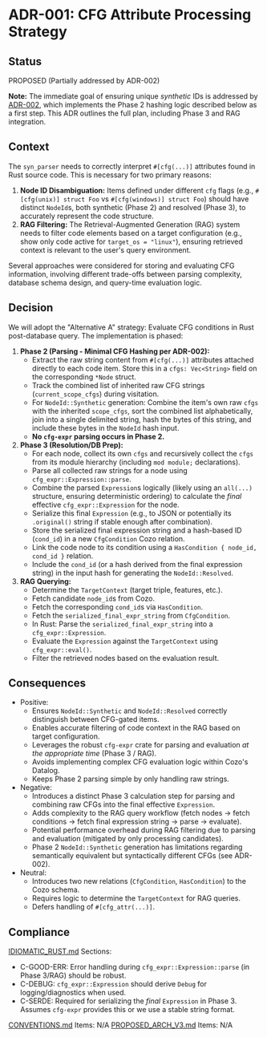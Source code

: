 # ADR-001: CFG Attribute Processing Strategy

## Status
PROPOSED (Partially addressed by ADR-002)

**Note:** The immediate goal of ensuring unique *synthetic* IDs is addressed by [ADR-002](./ADR-002-Minimal-CFG-Hashing.md), which implements the Phase 2 hashing logic described below as a first step. This ADR outlines the full plan, including Phase 3 and RAG integration.

## Context
The `syn_parser` needs to correctly interpret `#[cfg(...)]` attributes found in Rust source code. This is necessary for two primary reasons:
1.  **Node ID Disambiguation:** Items defined under different `cfg` flags (e.g., `#[cfg(unix)] struct Foo` vs `#[cfg(windows)] struct Foo`) should have distinct `NodeId`s, both synthetic (Phase 2) and resolved (Phase 3), to accurately represent the code structure.
2.  **RAG Filtering:** The Retrieval-Augmented Generation (RAG) system needs to filter code elements based on a target configuration (e.g., show only code active for `target_os = "linux"`), ensuring retrieved context is relevant to the user's query environment.

Several approaches were considered for storing and evaluating CFG information, involving different trade-offs between parsing complexity, database schema design, and query-time evaluation logic.

## Decision
We will adopt the "Alternative A" strategy: Evaluate CFG conditions in Rust post-database query. The implementation is phased:

1.  **Phase 2 (Parsing - Minimal CFG Hashing per ADR-002):**
    *   Extract the raw string content from `#[cfg(...)]` attributes attached directly to each code item. Store this in a `cfgs: Vec<String>` field on the corresponding `*Node` struct.
    *   Track the combined list of inherited raw CFG strings (`current_scope_cfgs`) during visitation.
    *   For `NodeId::Synthetic` generation: Combine the item's own raw `cfgs` with the inherited `scope_cfgs`, sort the combined list alphabetically, join into a single delimited string, hash the bytes of this string, and include these bytes in the `NodeId` hash input.
    *   **No `cfg-expr` parsing occurs in Phase 2.**
2.  **Phase 3 (Resolution/DB Prep):**
    *   For each node, collect its own `cfgs` and recursively collect the `cfgs` from its module hierarchy (including `mod module;` declarations).
    *   Parse all collected raw strings for a node using `cfg_expr::Expression::parse`.
    *   Combine the parsed `Expression`s logically (likely using an `all(...)` structure, ensuring deterministic ordering) to calculate the *final* effective `cfg_expr::Expression` for the node.
    *   Serialize this final `Expression` (e.g., to JSON or potentially its `.original()` string if stable enough after combination).
    *   Store the serialized final expression string and a hash-based ID (`cond_id`) in a new `CfgCondition` Cozo relation.
    *   Link the code node to its condition using a `HasCondition { node_id, cond_id }` relation.
    *   Include the `cond_id` (or a hash derived from the final expression string) in the input hash for generating the `NodeId::Resolved`.
3.  **RAG Querying:**
    *   Determine the `TargetContext` (target triple, features, etc.).
    *   Fetch candidate `node_id`s from Cozo.
    *   Fetch the corresponding `cond_id`s via `HasCondition`.
    *   Fetch the `serialized_final_expr_string` from `CfgCondition`.
    *   In Rust: Parse the `serialized_final_expr_string` into a `cfg_expr::Expression`.
    *   Evaluate the `Expression` against the `TargetContext` using `cfg_expr::eval()`.
    *   Filter the retrieved nodes based on the evaluation result.

## Consequences
- Positive:
    - Ensures `NodeId::Synthetic` and `NodeId::Resolved` correctly distinguish between CFG-gated items.
    - Enables accurate filtering of code context in the RAG based on target configuration.
    - Leverages the robust `cfg-expr` crate for parsing and evaluation *at the appropriate time* (Phase 3 / RAG).
    - Avoids implementing complex CFG evaluation logic within Cozo's Datalog.
    - Keeps Phase 2 parsing simple by only handling raw strings.
- Negative:
    - Introduces a distinct Phase 3 calculation step for parsing and combining raw CFGs into the final effective `Expression`.
    - Adds complexity to the RAG query workflow (fetch nodes -> fetch conditions -> fetch final expression string -> parse -> evaluate).
    - Potential performance overhead during RAG filtering due to parsing and evaluation (mitigated by only processing candidates).
    - Phase 2 `NodeId::Synthetic` generation has limitations regarding semantically equivalent but syntactically different CFGs (see ADR-002).
- Neutral:
    - Introduces two new relations (`CfgCondition`, `HasCondition`) to the Cozo schema.
    - Requires logic to determine the `TargetContext` for RAG queries.
    - Defers handling of `#[cfg_attr(...)]`.

## Compliance
[IDIOMATIC_RUST.md](ai_workflow/AI_Always_Instructions/IDIOMATIC_RUST.md) Sections:
- C-GOOD-ERR: Error handling during `cfg_expr::Expression::parse` (in Phase 3/RAG) should be robust.
- C-DEBUG: `cfg_expr::Expression` should derive `Debug` for logging/diagnostics when used.
- C-SERDE: Required for serializing the *final* `Expression` in Phase 3. Assumes `cfg-expr` provides this or we use a stable string format.

[CONVENTIONS.md](ai_workflow/AI_Always_Instructions/CONVENTIONS.md) Items: N/A
[PROPOSED_ARCH_V3.md](/PROPOSED_ARCH_V3.md) Items: N/A
